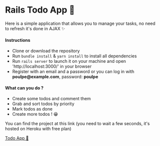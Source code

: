 <h1>Rails Todo App 🐙</h1>

<p>Here is a simple application that allows you to manage your tasks, no need to refresh it's done in AJAX ✨</p>

<h4>Instructions</h4>
<ul>
  <li>Clone or download the repository</li>
  <li>Run <code>bundle install</code> & <code>yarn install</code> to install all dependencies</li>
  <li>Run <code>rails server</code> to launch it on your machine and open 'http://localhost:3000/' in your browser</li>
  <li>Register with an email and a password or you can log in with <b>poulpe@example.com</b>, password: <b>poulpe</b></li>
</ul>

<h4>What can you do ?</h4>
<ul>
  <li>Create some todos and comment them</li>
  <li>Grab and sort todos by priority</li>
  <li>Mark todos as done</li>
  <li>Create more todos ! 😁</li>
</ul>

<p>You can find the project at this link (you need to wait a few seconds, it's hosted on Heroku with free plan)</p>
<a href="https://bb-todo-app.herokuapp.com/">Todo App 📆</a>

